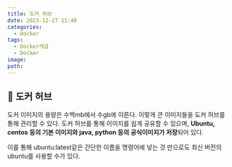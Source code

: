 ```yaml
---
title: 도커 허브
date: 2023-12-27 11:48
categories:
  - Docker
tags:
  - Docker개념
  - Docker
image: 
path:
---
```

## 🌈 도커 허브
도커 이미지의 용량은 수백mb에서 수gb에 이른다. 이렇게 큰 이미지들을 도커 허브를 통해 관리할 수 있다. 도커 허브를 통해 이미지를 쉽게 공유할 수 있으며, **Ubuntu, centos 등의 기본 이미지와 java, python 등의 공식이미지가 저장**되어 있다.

이를 통해 ubuntu:latest같은 간단한 이름을 명령어에 넣는 것 만으로도 최신 버전의 ubuntu를 사용할 수가 있다.